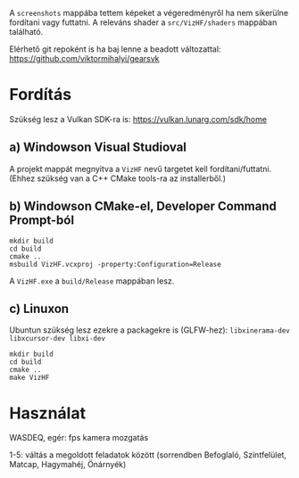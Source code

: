 A `screenshots` mappába tettem képeket a végeredményről ha nem sikerülne fordítani vagy futtatni. A releváns shader a `src/VizHF/shaders` mappában található.

Elérhető git repoként is ha baj lenne a beadott változattal: https://github.com/viktormihalyi/gearsvk

# Fordítás

Szükség lesz a Vulkan SDK-ra is: https://vulkan.lunarg.com/sdk/home

## a) Windowson Visual Studioval
A projekt mappát megnyitva a `VizHF` nevű targetet kell fordítani/futtatni. (Ehhez szükség van a C++ CMake tools-ra az installerből.)

## b) Windowson CMake-el, Developer Command Prompt-ból
```
mkdir build
cd build
cmake ..
msbuild VizHF.vcxproj -property:Configuration=Release
```
A `VizHF.exe` a `build/Release` mappában lesz.

## c) Linuxon
Ubuntun szükség lesz ezekre a packagekre is (GLFW-hez): `libxinerama-dev libxcursor-dev libxi-dev`

```
mkdir build
cd build
cmake ..
make VizHF
```

# Használat

WASDEQ, egér: fps kamera mozgatás

1-5: váltás a megoldott feladatok között (sorrendben Befoglaló, Szintfelület, Matcap, Hagymahéj, Önárnyék)
